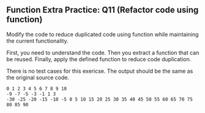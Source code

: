 ## Function Extra Practice: Q11 (Refactor code using function)

Modify the code to reduce duplicated code using function while maintaining the current functionality.

First, you need to understand the code.
Then you extract a function that can be reused.
Finally, apply the defined function to reduce code duplication.

There is no test cases for this exericse.
The output should be the same as the original source code.

```
0 1 2 3 4 5 6 7 8 9 10 
-9 -7 -5 -3 -1 1 3 
-30 -25 -20 -15 -10 -5 0 5 10 15 20 25 30 35 40 45 50 55 60 65 70 75 80 85 90 
```
